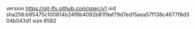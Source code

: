 version https://git-lfs.github.com/spec/v1
oid sha256:b95475c100814b24f6b4092b81f9af79d7ed15aea57f138c4677f8d304b043d1
size 6582
